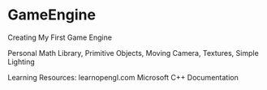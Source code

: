 # GameEngine
Creating My First Game Engine

Personal Math Library, Primitive Objects, Moving Camera, Textures, Simple Lighting
  
Learning Resources:
learnopengl.com
Microsoft C++ Documentation
